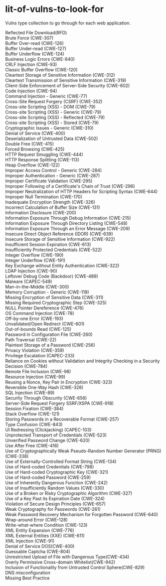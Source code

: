 # lit-of-vulns-to-look-for
Vulns type collection to go through for each web application.

Reflected File Download(RFD)<br>
Brute Force (CWE-307)<br>
Buffer Over-read (CWE-126)<br>
Buffer Under-read (CWE-127)<br>
Buffer Underflow (CWE-124)<br>
Business Logic Errors (CWE-840)<br>
CRLF Injection (CWE-93)<br>
Classic Buffer Overflow (CWE-120)<br>
Cleartext Storage of Sensitive Information (CWE-312)<br>
Cleartext Transmission of Sensitive Information (CWE-319)<br>
Client-Side Enforcement of Server-Side Security (CWE-602)<br>
Code Injection (CWE-94)<br>
Command Injection - Generic (CWE-77)<br>
Cross-Site Request Forgery (CSRF) (CWE-352)<br>
Cross-site Scripting (XSS) - DOM (CWE-79)<br>
Cross-site Scripting (XSS) - Generic (CWE-79)<br>
Cross-site Scripting (XSS) - Reflected (CWE-79)<br>
Cross-site Scripting (XSS) - Stored (CWE-79)<br>
Cryptographic Issues - Generic (CWE-310)<br>
Denial of Service (CWE-400)<br>
Deserialization of Untrusted Data (CWE-502)<br>
Double Free (CWE-415)<br>
Forced Browsing (CWE-425)<br>
HTTP Request Smuggling (CWE-444)<br>
HTTP Response Splitting (CWE-113)<br>
Heap Overflow (CWE-122)<br>
Improper Access Control - Generic (CWE-284)<br>
Improper Authentication - Generic (CWE-287)<br>
Improper Certificate Validation (CWE-295)<br>
Improper Following of a Certificate's Chain of Trust (CWE-296)<br>
Improper Neutralization of HTTP Headers for Scripting Syntax (CWE-644)<br>
Improper Null Termination (CWE-170)<br>
Inadequate Encryption Strength (CWE-326)<br>
Incorrect Calculation of Buffer Size (CWE-131)<br>
Information Disclosure (CWE-200)<br>
Information Exposure Through Debug Information (CWE-215)<br>
Information Exposure Through Directory Listing (CWE-548)<br>
Information Exposure Through an Error Message (CWE-209)<br>
Insecure Direct Object Reference (IDOR) (CWE-639)<br>
Insecure Storage of Sensitive Information (CWE-922)<br>
Insufficient Session Expiration (CWE-613)<br>
Insufficiently Protected Credentials (CWE-522)<br>
Integer Overflow (CWE-190)<br>
Integer Underflow (CWE-191)<br>
Key Exchange without Entity Authentication (CWE-322)<br>
LDAP Injection (CWE-90)<br>
Leftover Debug Code (Backdoor) (CWE-489)<br>
Malware (CAPEC-549)<br>
Man-in-the-Middle (CWE-300)<br>
Memory Corruption - Generic (CWE-119)<br>
Missing Encryption of Sensitive Data (CWE-311)<br>
Missing Required Cryptographic Step (CWE-325)<br>
NULL Pointer Dereference (CWE-476)<br>
OS Command Injection (CWE-78)<br>
Off-by-one Error (CWE-193)<br>
Unvalidated/Open Redirect (CWE-601)<br>
Out-of-bounds Read (CWE-125)<br>
Password in Configuration File (CWE-260)<br>
Path Traversal (CWE-22)<br>
Plaintext Storage of a Password (CWE-256)<br>
Privacy Violation (CWE-359)<br>
Privilege Escalation (CAPEC-233)<br>
Reliance on Cookies without Validation and Integrity Checking in a Security Decision (CWE-784)<br>
Remote File Inclusion (CWE-98)<br>
Resource Injection (CWE-99)<br>
Reusing a Nonce, Key Pair in Encryption (CWE-323)<br>
Reversible One-Way Hash (CWE-328)<br>
SQL Injection (CWE-89)<br>
Security Through Obscurity (CWE-656)<br>
Server-Side Request Forgery SSRF/XSPA (CWE-918)<br>
Session Fixation (CWE-384)<br>
Stack Overflow (CWE-121)<br>
Storing Passwords in a Recoverable Format (CWE-257)<br>
Type Confusion (CWE-843)<br>
UI Redressing (Clickjacking) (CAPEC-103)<br>
Unprotected Transport of Credentials (CWE-523)<br>
Unverified Password Change (CWE-620)<br>
Use After Free (CWE-416)<br>
Use of Cryptographically Weak Pseudo-Random Number Generator (PRNG) (CWE-338)<br>
Use of Externally-Controlled Format String (CWE-134)<br>
Use of Hard-coded Credentials (CWE-798)<br>
Use of Hard-coded Cryptographic Key (CWE-321)<br>
Use of Hard-coded Password (CWE-259)<br>
Use of Inherently Dangerous Function (CWE-242)<br>
Use of Insufficiently Random Values (CWE-330)<br>
Use of a Broken or Risky Cryptographic Algorithm (CWE-327)<br>
Use of a Key Past its Expiration Date (CWE-324)<br>
Violation of Secure Design Principles (CWE-657)<br>
Weak Cryptography for Passwords (CWE-261)<br>
Weak Password Recovery Mechanism for Forgotten Password (CWE-640)<br>
Wrap-around Error (CWE-128)<br>
Write-what-where Condition (CWE-123)<br>
XML Entity Expansion (CWE-776)<br>
XML External Entities (XXE) (CWE-611)<br>
XML Injection (CWE-91)<br>
Denial of Service DOS(CWE-400)<br>
Guessable Captcha (CWE-804)<br>
Unrestricted Upload of File with Dangerous Type(CWE-434)<br>
Overly Permissive Cross-domain Whitelist(CWE-942)<br>
Inclusion of Functionality from Untrusted Control Sphere(CWE-829)<br>
DNS misconfiguration<br>
Missing Best Practice<br>
